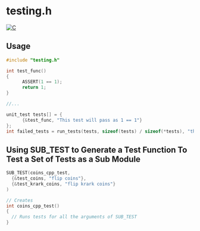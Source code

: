 # testing.h
[![C](https://github.com/djpiper28/testing.h/actions/workflows/c.yml/badge.svg)](https://github.com/djpiper28/testing.h/actions/workflows/c.yml)

## Usage
```c
#include "testing.h"

int test_func()
{
	  ASSERT(1 == 1);
	  return 1;
}

//...

unit_test tests[] = {
	  {&test_func, "This test will pass as 1 == 1"}
};
int failed_tests = run_tests(tests, sizeof(tests) / sizeof(*tests), "the module you have just tested");
```

## Using SUB\_TEST to Generate a Test Function To Test a Set of Tests as a Sub Module
```c
SUB_TEST(coins_cpp_test, 
  {&test_coins, "flip coins"}, 
  {&test_krark_coins, "flip krark coins"}
)

// Creates
int coins_cpp_test()
{
  // Runs tests for all the arguments of SUB_TEST
}
```

